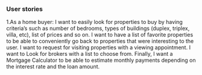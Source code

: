 ### User stories


1.As a home buyer: 
I want to easily look for properties to buy by having criteria’s such as number of bedrooms, types of buildings (duplex, triplex, villa, etc), list of prices and so on.
I want to have a list of favorite properties to be able to conveniently go back to properties that were interesting to the user. 
I want to request for visiting properties with a viewing appointment. I want to Look for brokers with a list to choose from. 
Finally, I want a Mortgage Calculator to be able to estimate monthly payments depending on the interest rate and the loan amount.
